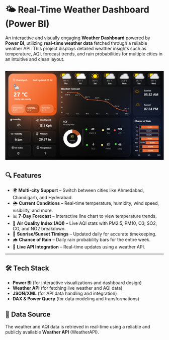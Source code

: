 # 🌤️ Real-Time Weather Dashboard (Power BI)

An interactive and visually engaging **Weather Dashboard** powered by **Power BI**, utilizing **real-time weather data** fetched through a reliable weather API. This project displays detailed weather insights such as temperature, AQI, forecast trends, and rain probabilities for multiple cities in an intuitive and clean layout.

![Weather Dashboard Preview](./Screenshot%202025-07-17%20043216.png)
---

## 🔍 Features

- 🌍 **Multi-city Support** – Switch between cities like Ahmedabad, Chandigarh, and Hyderabad.
- 🌦️ **Current Conditions** – Real-time temperature, humidity, wind speed, visibility, and more.
- 📊 **7-Day Forecast** – Interactive line chart to view temperature trends.
- 💨 **Air Quality Index (AQI)** – Live AQI stats with PM2.5, PM10, O3, SO2, CO, and NO2 breakdown.
- 🌅 **Sunrise/Sunset Timings** – Updated daily for accurate timekeeping.
- 🌧️ **Chance of Rain** – Daily rain probability bars for the entire week.
- 🔄 **Live API Integration** – Real-time updates using a weather API.

---

## 🛠️ Tech Stack

- **Power BI** (for interactive visualizations and dashboard design)
- **Weather API** (for fetching live weather and AQI data)
- **JSON/XML** (for API data handling and integration)
- **DAX & Power Query** (for data modeling and transformations)


## 🔗 Data Source
The weather and AQI data is retrieved in real-time using a reliable and publicly available **Weather API** (WeatherAPI).
